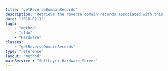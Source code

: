 ```yaml
---
title: "getReverseDomainRecords"
description: "Retrieve the reverse domain records associated with this server. "
date: "2018-02-12"
tags:
    - "method"
    - "sldn"
    - "Hardware"
classes:
    - "getReverseDomainRecords"
type: "reference"
layout: "method"
mainService : "SoftLayer_Hardware_Server"
---
```

